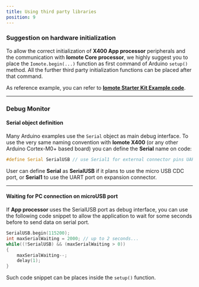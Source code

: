 ```yaml
---
title: Using third party libraries
position: 9
--- 
```



### Suggestion on hardware initialization
To allow the correct initialization of **X400 App processor** peripherals and the communication with **Iomote Core processor**, we highly suggest you to place the `Iomote.begin(...)` function as first command of Arduino `setup()` method.
All the further third party initialization functions can be placed after that command.

As reference example, you can refer to [**Iomote Starter Kit Example code**](https://github.com/Iomote/iomote-app-starterkit).

---

### Debug Monitor
#### Serial object definition
Many Arduino examples use the `Serial` object as main debug interface. To use the very same naming convention with 
**Iomote X400** (or any other Arduino Cortex-M0+ based board) you can define the **Serial** name on code:
~~~ cpp
#define Serial SerialUSB // use Serial1 for external connector pins UART or SerialUSB for CDC USB Uart
~~~

User can define **Serial** as **SerialUSB** if it plans to use the micro USB CDC port, or **Serial1** to use the UART port on expansion connector.

---

#### Waiting for PC connection on microUSB port

If **App processor** uses the SerialUSB port as debug interface, you can use the following code snippet to allow the application to wait for some seconds before to send data on serial port.

~~~ cpp
SerialUSB.begin(115200);
int maxSerialWaiting = 2000; // up to 2 seconds...
while((!SerialUSB) && (maxSerialWaiting > 0))
{
	maxSerialWaiting--;
	delay(1);
}
~~~

Such code snippet can be places inside the `setup()` function.
